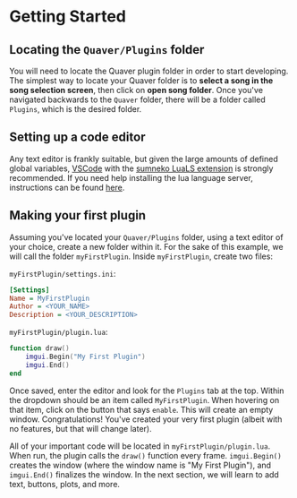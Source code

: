 # Getting Started
## Locating the `Quaver/Plugins` folder
You will need to locate the Quaver plugin folder in order to start developing. The simplest way to locate your Quaver folder is to **select a song in the song selection screen**, then click on **open song folder**. Once you've navigated backwards to the `Quaver` folder, there will be a folder called `Plugins`, which is the desired folder.

## Setting up a code editor
Any text editor is frankly suitable, but given the large amounts of defined global variables, [VSCode](https://code.visualstudio.com/) with the [sumneko LuaLS extension](https://github.com/LuaLS/lua-language-server) is strongly recommended. If you need help installing the lua language server, instructions can be found [here](https://luals.github.io/#install).

## Making your first plugin
Assuming you've located your `Quaver/Plugins` folder, using a text editor of your choice, create a new folder within it. For the sake of this example, we will call the folder `myFirstPlugin`. Inside `myFirstPlugin`, create two files:

`myFirstPlugin/settings.ini`:

```ini
[Settings]
Name = MyFirstPlugin
Author = <YOUR_NAME>
Description = <YOUR_DESCRIPTION>
```

`myFirstPlugin/plugin.lua`:
```lua
function draw()
    imgui.Begin("My First Plugin")
    imgui.End()
end
```

Once saved, enter the editor and look for the `Plugins` tab at the top. Within the dropdown should be an item called `MyFirstPlugin`. When hovering on that item, click on the button that says `enable`. This will create an empty window. Congratulations! You've created your very first plugin (albeit with no features, but that will change later).

All of your important code will be located in `myFirstPlugin/plugin.lua`. When run, the plugin calls the `draw()` function every frame. `imgui.Begin()` creates the window (where the window name is "My First Plugin"), and `imgui.End()` finalizes the window. In the next section, we will learn to add text, buttons, plots, and more.
